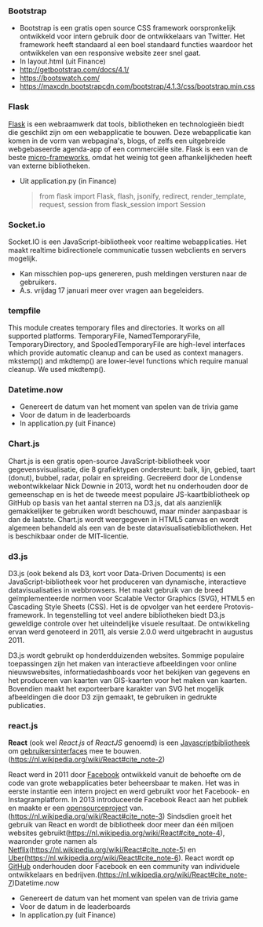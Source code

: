 ### Bootstrap
 - Bootstrap is een gratis open source CSS framework oorspronkelijk ontwikkeld voor intern gebruik door de ontwikkelaars van Twitter. Het framework heeft standaard al een boel standaard functies waardoor het ontwikkelen van een responsive website zeer snel gaat.
 - In layout.html (uit Finance)
 - http://getbootstrap.com/docs/4.1/
 - https://bootswatch.com/
 - https://maxcdn.bootstrapcdn.com/bootstrap/4.1.3/css/bootstrap.min.css
 
### Flask

[Flask](https://flask.palletsprojects.com/) is een webraamwerk dat tools, bibliotheken en technologieën biedt die geschikt zijn om een webapplicatie te bouwen. Deze webapplicatie kan komen in de vorm van webpagina's, blogs, of zelfs een uitgebreide webgebaseerde agenda-app of een commerciële site.
Flask is een van de beste [micro-frameworks](https://en.wikipedia.org/wiki/Microframework), omdat het weinig tot geen afhankelijkheden heeft van externe bibliotheken.

- Uit application.py (in Finance)
	>from flask import Flask, flash, jsonify, redirect, 
	render_template, request, session
	from flask_session import Session
	
### Socket.io

Socket.IO is een JavaScript-bibliotheek voor realtime webapplicaties. Het maakt realtime bidirectionele communicatie tussen webclients en servers mogelijk.

- Kan misschien pop-ups genereren, push meldingen versturen naar de gebruikers.
- A.s. vrijdag 17 januari meer over vragen aan begeleiders.

### tempfile

This module creates temporary files and directories.
It works on all supported platforms.
TemporaryFile, NamedTemporaryFile, TemporaryDirectory, and SpooledTemporaryFile are
high-level interfaces which provide automatic cleanup and can be used as context managers.
mkstemp() and mkdtemp() are lower-level functions which require manual cleanup.
We used mkdtemp().

### Datetime.now
- Genereert de datum van het moment van spelen van de trivia game
- Voor de datum in de leaderboards
- In application.py (uit Finance)

### Chart.js
Chart.js is een gratis open-source JavaScript-bibliotheek voor gegevensvisualisatie, die 8 grafiektypen ondersteunt: balk, lijn, gebied, taart (donut), bubbel, radar, polair en spreiding. Gecreëerd door de Londense webontwikkelaar Nick Downie in 2013, wordt het nu onderhouden door de gemeenschap en is het de tweede meest populaire JS-kaartbibliotheek op GitHub op basis van het aantal sterren na D3.js, dat als aanzienlijk gemakkelijker te gebruiken wordt beschouwd, maar minder aanpasbaar is dan de laatste. Chart.js wordt weergegeven in HTML5 canvas en wordt algemeen behandeld als een van de beste datavisualisatiebibliotheken. Het is beschikbaar onder de MIT-licentie.

### d3.js
D3.js (ook bekend als D3, kort voor Data-Driven Documents) is een JavaScript-bibliotheek voor het produceren van dynamische, interactieve datavisualisaties in webbrowsers. Het maakt gebruik van de breed geïmplementeerde normen voor Scalable Vector Graphics (SVG), HTML5 en Cascading Style Sheets (CSS). Het is de opvolger van het eerdere Protovis-framework. In tegenstelling tot veel andere bibliotheken biedt D3.js geweldige controle over het uiteindelijke visuele resultaat. De ontwikkeling ervan werd genoteerd in 2011, als versie 2.0.0 werd uitgebracht in augustus 2011. 

D3.js wordt gebruikt op honderdduizenden websites. Sommige populaire toepassingen zijn het maken van interactieve afbeeldingen voor online nieuwswebsites, informatiedashboards voor het bekijken van gegevens en het produceren van kaarten van GIS-kaarten voor het maken van kaarten. Bovendien maakt het exporteerbare karakter van SVG het mogelijk afbeeldingen die door D3 zijn gemaakt, te gebruiken in gedrukte publicaties.

### react.js
**React**  (ook wel  _React.js_  of  _ReactJS_  genoemd) is een  [Javascriptbibliotheek](https://nl.wikipedia.org/wiki/JavaScript "JavaScript")  om  [gebruikersinterfaces](https://nl.wikipedia.org/wiki/User_interface "User interface")  mee te bouwen.(https://nl.wikipedia.org/wiki/React#cite_note-2)

React werd in 2011 door  [Facebook](https://nl.wikipedia.org/wiki/Facebook "Facebook")  ontwikkeld vanuit de behoefte om de code van grote webapplicaties beter beheersbaar te maken. Het was in eerste instantie een intern project en werd gebruikt voor het Facebook- en Instagramplatform. In 2013 introduceerde Facebook React aan het publiek en maakte er een  [opensourceproject](https://nl.wikipedia.org/wiki/Open_source "Open source")  van.(https://nl.wikipedia.org/wiki/React#cite_note-3)  Sindsdien groeit het gebruik van React en wordt de bibliotheek door meer dan één miljoen websites gebruikt(https://nl.wikipedia.org/wiki/React#cite_note-4), waaronder grote namen als  [Netflix](https://nl.wikipedia.org/wiki/Netflix "Netflix")(https://nl.wikipedia.org/wiki/React#cite_note-5)  en  [Uber](https://nl.wikipedia.org/wiki/Uber_(bedrijf) "Uber (bedrijf)")(https://nl.wikipedia.org/wiki/React#cite_note-6). React wordt op  [GitHub](https://nl.wikipedia.org/wiki/GitHub "GitHub")  onderhouden door Facebook en een community van individuele ontwikkelaars en bedrijven.(https://nl.wikipedia.org/wiki/React#cite_note-7)Datetime.now
- Genereert de datum van het moment van spelen van de trivia game
- Voor de datum in de leaderboards
- In application.py (uit Finance)



<!--stackedit_data:
eyJoaXN0b3J5IjpbLTE0NjU0MTAxNzgsMTc4MDYyNzAxXX0=
-->